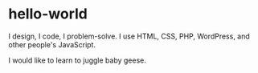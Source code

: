 # hello-world
I design, I code, I problem-solve. I use HTML, CSS, PHP, WordPress, and other people's JavaScript. 

I would like to learn to juggle baby geese. 
